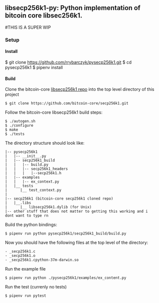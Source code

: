 ## libsecp256k1-py: Python implementation of bitcoin core libsec256k1.

#THIS IS A SUPER WIP

### Setup

#### Install
$ git clone https://github.com/rrybarczyk/pysecp256k1.git
$ cd pysecp256k1
$ pipenv install

#### Build

Clone the bitcoin-core [libsecp256k1 repo](https://github.com/bitcoin-core/secp256k1.git) into the top level directory of this project

```
$ git clone https://github.com/bitcoin-core/secp256k1.git
```

Follow the bitcoin-core libsecp256k1 build steps:

```
$ ./autogen.sh
$ ./configure
$ make
$ ./tests
```

The directory structure should look like:

```
|-- pysecp256k1
|   |-- __init__.py
|   |-- secp256k1_build
|   |   |-- build.py
|   |   |-- secp256k1_headers
|   |   |   |--secp256k1.h
|   |-- examples
|   |   |-- ex_context.py
|   |__ tests
|      |__ test_context.py
|
|-- secp256k1 (bitcoin-core secp256k1 cloned repo)
|   |__.libs
|      |__ libsecp256k1.dylib (for Unix)
|-- other stuff that does not matter to getting this working and i dont want to type rn
```

Build the python bindings:

```
$ pipenv run python pysecp256k1/secp256k1_build/build.py
```

Now you should have the following files at the top level of the directory:

```
- _secp256k1.c
- _secp256k1.o
- _secp256k1.cpython-37m-darwin.so
```

Run the example file

```
$ pipenv run python ./pysecp256k1/examples/ex_content.py
```

Run the test (currenly no tests)

```
$ pipenv run pytest
```

